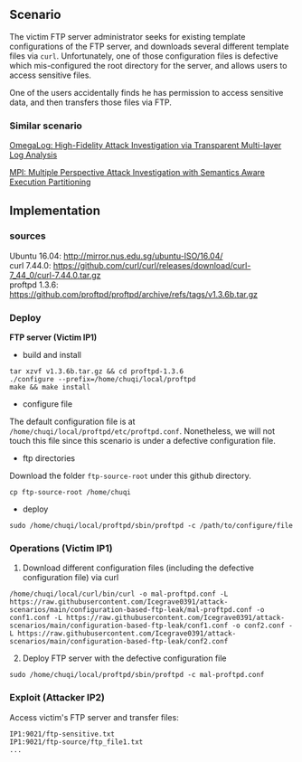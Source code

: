 ## Scenario

The victim FTP server administrator seeks for existing template configurations of the FTP server, and downloads several different template files via `curl`. Unfortunately, one of those configuration files is defective which mis-configured the root directory for the server, and allows users to access sensitive files.

One of the users accidentally finds he has permission to access sensitive data, and then transfers those files via FTP.

### Similar scenario

[OmegaLog: High-Fidelity Attack Investigation via Transparent Multi-layer Log Analysis](https://www.ndss-symposium.org/wp-content/uploads/2020/02/24270-paper.pdf)

[MPI: Multiple Perspective Attack Investigation with Semantics Aware Execution Partitioning](https://www.usenix.org/system/files/conference/usenixsecurity17/sec17-ma.pdf)

## Implementation

### sources

Ubuntu 16.04: http://mirror.nus.edu.sg/ubuntu-ISO/16.04/    
curl 7.44.0: https://github.com/curl/curl/releases/download/curl-7_44_0/curl-7.44.0.tar.gz    
proftpd 1.3.6: https://github.com/proftpd/proftpd/archive/refs/tags/v1.3.6b.tar.gz

### Deploy

**FTP server (Victim IP1)**

* build and install
```
tar xzvf v1.3.6b.tar.gz && cd proftpd-1.3.6
./configure --prefix=/home/chuqi/local/proftpd
make && make install
```

* configure file

The default configuration file is at `/home/chuqi/local/proftpd/etc/proftpd.conf`. Nonetheless, we will not touch this file since this scenario is under a defective configuration file.

* ftp directories

Download the folder `ftp-source-root` under this github directory.
```
cp ftp-source-root /home/chuqi
```

* deploy
```
sudo /home/chuqi/local/proftpd/sbin/proftpd -c /path/to/configure/file
```

### Operations (Victim IP1)

1. Download different configuration files (including the defective configuration file) via curl

```
/home/chuqi/local/curl/bin/curl -o mal-proftpd.conf -L https://raw.githubusercontent.com/Icegrave0391/attack-scenarios/main/configuration-based-ftp-leak/mal-proftpd.conf -o conf1.conf -L https://raw.githubusercontent.com/Icegrave0391/attack-scenarios/main/configuration-based-ftp-leak/conf1.conf -o conf2.conf -L https://raw.githubusercontent.com/Icegrave0391/attack-scenarios/main/configuration-based-ftp-leak/conf2.conf
```

2. Deploy FTP server with the defective configuration file

```
sudo /home/chuqi/local/proftpd/sbin/proftpd -c mal-proftpd.conf
```

### Exploit (Attacker IP2)

Access victim's FTP server and transfer files:
```
IP1:9021/ftp-sensitive.txt
IP1:9021/ftp-source/ftp_file1.txt
...
```

